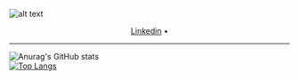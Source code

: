 ![alt text](hhttps://github.com/majastamenic/majastamenic/blob/main/hello.PNG?raw=true)

<p align="center">
  <a href="https://www.linkedin.com/in/maja-stamenic-a47022207/">Linkedin</a> •
</p>

---

![Anurag's GitHub stats](https://github-readme-stats.vercel.app/api?username=majastamenic&show_icons=true&theme=vue)   
[![Top Langs](https://github-readme-stats.vercel.app/api/top-langs/?username=majastamenic)](https://github.com/majastamenic/github-readme-stats)

